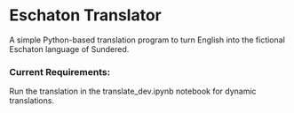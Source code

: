 # Eschaton Translator

A simple Python-based translation program to turn English into the fictional Eschaton language of Sundered.

### Current Requirements:
Run the translation in the translate_dev.ipynb notebook for dynamic translations.

